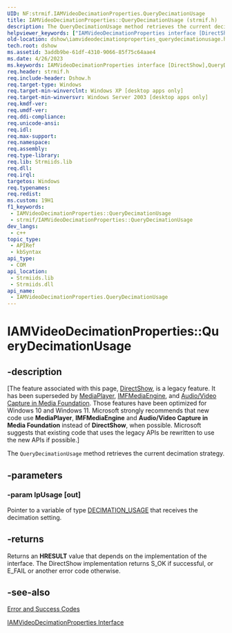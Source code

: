 ```yaml
---
UID: NF:strmif.IAMVideoDecimationProperties.QueryDecimationUsage
title: IAMVideoDecimationProperties::QueryDecimationUsage (strmif.h)
description: The QueryDecimationUsage method retrieves the current decimation strategy.
helpviewer_keywords: ["IAMVideoDecimationProperties interface [DirectShow]","QueryDecimationUsage method","IAMVideoDecimationProperties.QueryDecimationUsage","IAMVideoDecimationProperties::QueryDecimationUsage","IAMVideoDecimationPropertiesQueryDecimationUsage","QueryDecimationUsage","QueryDecimationUsage method [DirectShow]","QueryDecimationUsage method [DirectShow]","IAMVideoDecimationProperties interface","dshow.iamvideodecimationproperties_querydecimationusage","strmif/IAMVideoDecimationProperties::QueryDecimationUsage"]
old-location: dshow\iamvideodecimationproperties_querydecimationusage.htm
tech.root: dshow
ms.assetid: 3addb9be-61df-4310-9066-85f75c64aae4
ms.date: 4/26/2023
ms.keywords: IAMVideoDecimationProperties interface [DirectShow],QueryDecimationUsage method, IAMVideoDecimationProperties.QueryDecimationUsage, IAMVideoDecimationProperties::QueryDecimationUsage, IAMVideoDecimationPropertiesQueryDecimationUsage, QueryDecimationUsage, QueryDecimationUsage method [DirectShow], QueryDecimationUsage method [DirectShow],IAMVideoDecimationProperties interface, dshow.iamvideodecimationproperties_querydecimationusage, strmif/IAMVideoDecimationProperties::QueryDecimationUsage
req.header: strmif.h
req.include-header: Dshow.h
req.target-type: Windows
req.target-min-winverclnt: Windows XP [desktop apps only]
req.target-min-winversvr: Windows Server 2003 [desktop apps only]
req.kmdf-ver: 
req.umdf-ver: 
req.ddi-compliance: 
req.unicode-ansi: 
req.idl: 
req.max-support: 
req.namespace: 
req.assembly: 
req.type-library: 
req.lib: Strmiids.lib
req.dll: 
req.irql: 
targetos: Windows
req.typenames: 
req.redist: 
ms.custom: 19H1
f1_keywords:
 - IAMVideoDecimationProperties::QueryDecimationUsage
 - strmif/IAMVideoDecimationProperties::QueryDecimationUsage
dev_langs:
 - c++
topic_type:
 - APIRef
 - kbSyntax
api_type:
 - COM
api_location:
 - Strmiids.lib
 - Strmiids.dll
api_name:
 - IAMVideoDecimationProperties.QueryDecimationUsage
---
```


# IAMVideoDecimationProperties::QueryDecimationUsage


## -description

\[The feature associated with this page, [DirectShow](/windows/win32/directshow/directshow), is a legacy feature. It has been superseded by [MediaPlayer](/uwp/api/Windows.Media.Playback.MediaPlayer), [IMFMediaEngine](/windows/win32/api/mfmediaengine/nn-mfmediaengine-imfmediaengine), and [Audio/Video Capture in Media Foundation](windows/win32/medfound/audio-video-capture-in-media-foundation). Those features have been optimized for Windows 10 and Windows 11. Microsoft strongly recommends that new code use **MediaPlayer**, **IMFMediaEngine** and **Audio/Video Capture in Media Foundation** instead of **DirectShow**, when possible. Microsoft suggests that existing code that uses the legacy APIs be rewritten to use the new APIs if possible.\]

The <code>QueryDecimationUsage</code> method retrieves the current decimation strategy.

## -parameters

### -param lpUsage [out]

Pointer to a variable of type [DECIMATION_USAGE](/windows/desktop/api/strmif/ne-strmif-decimation_usage) that receives the decimation setting.

## -returns

Returns an <b>HRESULT</b> value that depends on the implementation of the interface. The DirectShow implementation returns S_OK if successful, or E_FAIL or another error code otherwise.

## -see-also

<a href="/windows/desktop/DirectShow/error-and-success-codes">Error and Success Codes</a>



<a href="/windows/desktop/api/strmif/nn-strmif-iamvideodecimationproperties">IAMVideoDecimationProperties Interface</a>